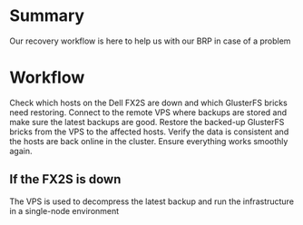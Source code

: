 # Summary

Our recovery workflow is here to help us with our BRP in case of a problem

# Workflow

Check which hosts on the Dell FX2S are down and which GlusterFS bricks need restoring.
Connect to the remote VPS where backups are stored and make sure the latest backups are good.
Restore the backed-up GlusterFS bricks from the VPS to the affected hosts.
Verify the data is consistent and the hosts are back online in the cluster.
Ensure everything works smoothly again.

## If the FX2S is down

The VPS is used to decompress the latest backup and run the infrastructure in a single-node environment

